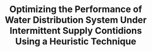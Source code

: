 ---
title: "Optimizing the Performance of Water Distribution System Under Intermittent Supply Contidions Using a Heuristic Technique"
collection: publications
permalink: /publication/Optimizing the Performance of Water Distribution System Under Intermittent Supply Contidions Using a Heuristic Technique
link: '/files/2022_Perelman et al.pdf'
citation: 'Perelman, G., Xing, L., Housh, M., Kandiah, V., Fishbain, B., Shafiee, E., 2022. Optimizing the Performance of Water Distribution System Under Intermittent Supply Contidions Using a Heuristic Technique. WDSA-CCWI Joint Conference, Valencia, Spain, 18-22 July 2022'
---